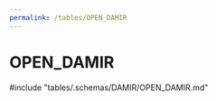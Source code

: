 ```yaml
---
permalink: /tables/OPEN_DAMIR
---
```

# OPEN_DAMIR

<!-- ATTENTION : Ne pas supprimer ou modifier la ligne ci-dessous -->
#include "tables/.schemas/DAMIR/OPEN_DAMIR.md"
<!-- ATTENTION : Ne pas supprimer ou modifier la ligne ci-dessus -->
